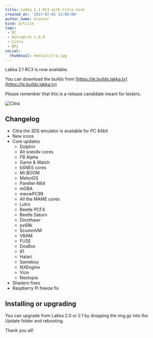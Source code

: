 ```yaml
---
title: Lakka 2.1 RC3 with Citra core
created_at: '2017-07-01 13:08:00'
author_name: kivutar
kind: article
tags:
 - RC
 - RetroArch 1.6.0
 - Citra
 - RPi
social:
  thumbnail: media/citra.jpg
---
```


Lakka 2.1 RC3 is now available.

You can download the builds from [https://le.builds.lakka.tv](https://le.builds.lakka.tv)

Please remember that this is a release candidate meant for testers.

![Citra](media/citra.jpg)

## Changelog

 * Citra the 3DS emulator is available for PC 64bit
 * New icons
 * Core updates
   * Dolphin
   * All snes9x cores
   * FB Alpha
   * Game & Watch
   * bSNES cores
   * Mr.BOOM
   * MelonDS
   * Parellel-N64
   * mGBA
   * meowPC98
   * All the MAME cores
   * Lutro
   * Beetle PCFX
   * Beetle Saturn
   * Dinothawr
   * px68k
   * ScummVM
   * VBAM
   * FUSE
   * DosBox
   * 81
   * Hatari
   * Sameboy
   * NXEngine
   * Vice
   * Nestopia
 * Shaders fixes
 * Raspberry Pi freeze fix

## Installing or upgrading

You can upgrade from Lakka 2.0 or 2.1 by dropping the img.gz into the Update folder and rebooting.

Thank you all!
